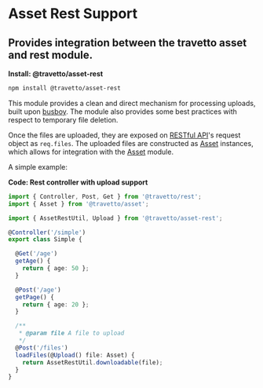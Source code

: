 <!-- This file was generated by the framweork and should not be modified directly -->
<!-- Please modify https://github.com/travetto/travetto/tree/master/module/asset-rest/README.js and execute "npm run docs" to rebuild -->
# Asset Rest Support
## Provides integration between the travetto asset and rest module.

**Install: @travetto/asset-rest**
```bash
npm install @travetto/asset-rest
```

This module provides a clean and direct mechanism for processing uploads, built upon [busboy](https://github.com/mscdex/busboy). The module also provides some best practices with respect to temporary file deletion.

Once the files are uploaded, they are exposed on [RESTful API](https://github.com/travetto/travetto/tree/master/module/rest#readme "Declarative api for RESTful APIs with support for the dependency injection module.")'s request object as `req.files`. The uploaded files are constructed as [Asset](https://github.com/travetto/travetto/tree/master/module/asset/src/types.ts#L5) instances, which allows for  integration with the [Asset](https://github.com/travetto/travetto/tree/master/module/asset#readme "Modular library for storing and retrieving binary assets") module.

A simple example:

**Code: Rest controller with upload support**
```typescript
import { Controller, Post, Get } from '@travetto/rest';
import { Asset } from '@travetto/asset';

import { AssetRestUtil, Upload } from '@travetto/asset-rest';

@Controller('/simple')
export class Simple {

  @Get('/age')
  getAge() {
    return { age: 50 };
  }

  @Post('/age')
  getPage() {
    return { age: 20 };
  }

  /**
   * @param file A file to upload
   */
  @Post('/files')
  loadFiles(@Upload() file: Asset) {
    return AssetRestUtil.downloadable(file);
  }
}
```

